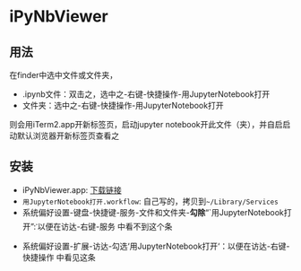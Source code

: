 # iPyNbViewer

## 用法

在finder中选中文件或文件夹，

*   .ipynb文件：双击之，选中之-右键-快捷操作-用JupyterNotebook打开
*   文件夹：选中之-右键-快捷操作-用JupyterNotebook打开

则会用iTerm2.app开新标签页，启动jupyter notebook开此文件（夹），并自启启动默认浏览器开新标签页查看之

## 安装

*   iPyNbViewer.app: [下载链接](https://bioequity.org/ipynbviewer/)
*   `用JupyterNotebook打开.workflow`: 自己写的，拷贝到`~/Library/Services`
*   系统偏好设置-键盘-快捷键-服务-文件和文件夹-**勾除**“`用JupyterNotebook打开”:་以便在访达-右键-服务 中看不到这个条
*   系统偏好设置-扩展-访达-勾选‘用JupyterNotebook打开‘：以便在访达-右键-快捷操作 中看见这条
